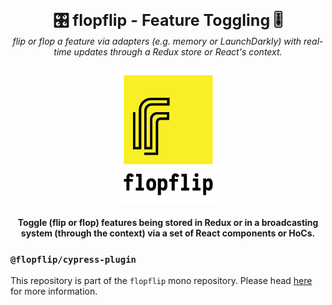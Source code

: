<p align="center">
  <b style="font-size: 25px">🎛 flopflip - Feature Toggling 🎚</b><br />
  <i>flip or flop a feature via adapters (e.g. memory or LaunchDarkly) with real-time updates through a Redux store or React's context.</i>
</p>

<p align="center">
  <img alt="Logo" src="https://raw.githubusercontent.com/tdeekens/flopflip/main/logo.png" /><br /><br />
  <b>Toggle (flip or flop) features being stored in Redux or in a broadcasting system (through the context) via a set of React components or HoCs.</b>
</p>

### `@flopflip/cypress-plugin`

This repository is part of the `flopflip` mono repository. Please head [here](https://github.com/tdeekens/flopflip) for more information.

